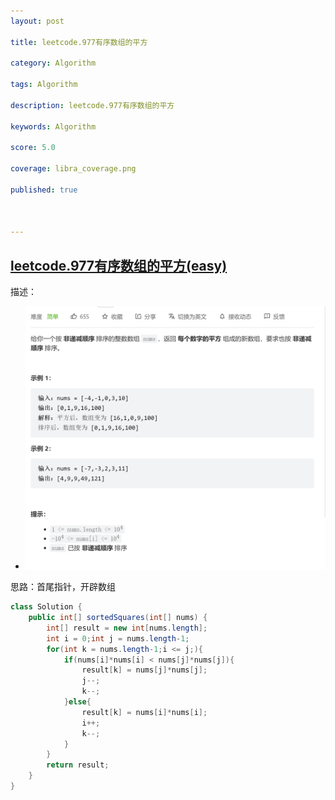 ```yaml
---
layout: post

title: leetcode.977有序数组的平方

category: Algorithm

tags: Algorithm

description: leetcode.977有序数组的平方

keywords: Algorithm

score: 5.0

coverage: libra_coverage.png

published: true



---
```


##  [leetcode.977有序数组的平方(easy)](https://leetcode.cn/problems/squares-of-a-sorted-array/)

描述：

- ![image-20221113102912945](/assets/imgs/image-20221113102912945.png)

思路：首尾指针，开辟数组

```java
class Solution {
    public int[] sortedSquares(int[] nums) {
        int[] result = new int[nums.length];
        int i = 0;int j = nums.length-1;
        for(int k = nums.length-1;i <= j;){
            if(nums[i]*nums[i] < nums[j]*nums[j]){
                result[k] = nums[j]*nums[j];
                j--;
                k--;
            }else{
                result[k] = nums[i]*nums[i];
                i++;
                k--;
            }
        } 
        return result;
    }
}
```

